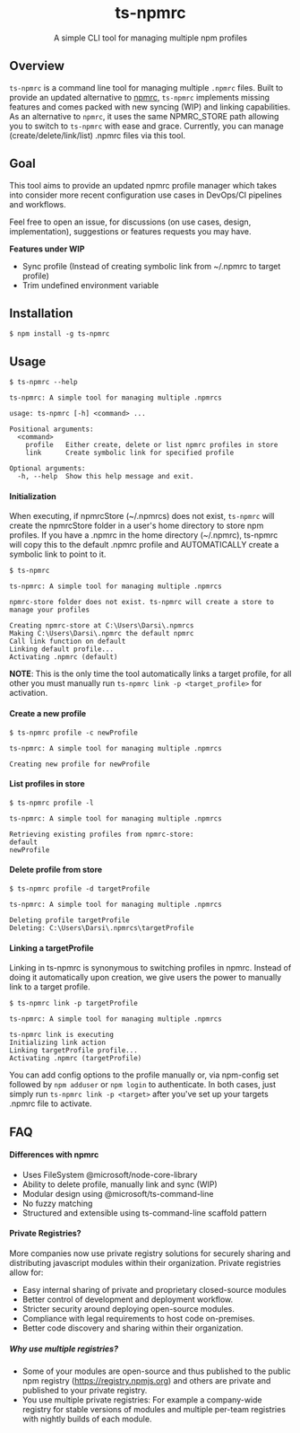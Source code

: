 <h1 align="center">ts-npmrc</h1>
<p align="center">A simple CLI tool for managing multiple npm profiles</p>

## Overview

`ts-npmrc` is a command line tool for managing multiple `.npmrc` files. Built to provide an updated alternative to [npmrc](https://github.com/deoxxa/npmrc), `ts-npmrc` implements missing features and comes packed with new syncing (WIP) and linking capabilities. As an alternative to `npmrc`, it uses the same NPMRC_STORE path allowing you to switch to `ts-npmrc` with ease and grace. Currently, you can manage (create/delete/link/list) .npmrc files via this tool.

## Goal

This tool aims to provide an updated npmrc profile manager which takes into consider more recent configuration use cases in DevOps/CI pipelines and workflows. 

Feel free to open an issue, for discussions (on use cases, design, implementation), suggestions or features requests you may have.

**Features under WIP**
- Sync profile (Instead of creating symbolic link from ~/.npmrc to target profile)
- Trim undefined environment variable

## Installation

```
$ npm install -g ts-npmrc
```

## Usage

```
$ ts-npmrc --help

ts-npmrc: A simple tool for managing multiple .npmrcs

usage: ts-npmrc [-h] <command> ...

Positional arguments:
  <command>
    profile   Either create, delete or list npmrc profiles in store
    link      Create symbolic link for specified profile

Optional arguments:
  -h, --help  Show this help message and exit.

```

#### Initialization

When executing, if npmrcStore (~/.npmrcs) does not exist, `ts-npmrc` will create the npmrcStore folder in a user's home directory to store npm profiles. If you have a .npmrc in the home directory (~/.npmrc), ts-npmrc will copy this to the default .npmrc profile and AUTOMATICALLY create a symbolic link to point to it. 

```
$ ts-npmrc

ts-npmrc: A simple tool for managing multiple .npmrcs

npmrc-store folder does not exist. ts-npmrc will create a store to manage your profiles

Creating npmrc-store at C:\Users\Darsi\.npmrcs
Making C:\Users\Darsi\.npmrc the default npmrc
Call link function on default
Linking default profile...
Activating .npmrc (default)

```

**NOTE**: This is the only time the tool automatically links a target profile, for all other you must manually run `ts-npmrc link -p <target_profile>` for activation. 

#### Create a new profile 
```
$ ts-npmrc profile -c newProfile

ts-npmrc: A simple tool for managing multiple .npmrcs

Creating new profile for newProfile

```

#### List profiles in store
```
$ ts-npmrc profile -l

ts-npmrc: A simple tool for managing multiple .npmrcs

Retrieving existing profiles from npmrc-store:
default
newProfile

```

#### Delete profile from store

```
$ ts-npmrc profile -d targetProfile

ts-npmrc: A simple tool for managing multiple .npmrcs

Deleting profile targetProfile
Deleting: C:\Users\Darsi\.npmrcs\targetProfile

```

#### Linking a targetProfile
Linking in ts-npmrc is synonymous to switching profiles in npmrc. Instead of doing it automatically upon creation, we give users the power to manually link to a target profile.

```
$ ts-npmrc link -p targetProfile

ts-npmrc: A simple tool for managing multiple .npmrcs

ts-npmrc link is executing
Initializing link action
Linking targetProfile profile...
Activating .npmrc (targetProfile)
```

You can add config options to the profile manually or, via npm-config set followed by `npm adduser` or `npm login` to authenticate. In both cases, just simply run `ts-npmrc link -p <target>` after you've set up your targets .npmrc file to activate. 


## FAQ

#### Differences with npmrc

- Uses FileSystem @microsoft/node-core-library
- Ability to delete profile, manually link and sync (WIP)
- Modular design using @microsoft/ts-command-line
- No fuzzy matching
- Structured and extensible using ts-command-line scaffold pattern

#### Private Registries?

More companies now use private registry solutions for securely sharing and distributing javascript modules within their organization. Private registries allow for: 

- Easy internal sharing of private and proprietary closed-source modules
- Better control of development and deployment workflow.
- Stricter security around deploying open-source modules.
- Compliance with legal requirements to host code on-premises.
- Better code discovery and sharing within their organization.

##### Why use multiple registries?

- Some of your modules are open-source and thus published to the public npm registry (https://registry.npmjs.org) and others are private and published to your private registry.
- You use multiple private registries: For example a company-wide registry for stable versions of modules and multiple per-team registries with nightly builds of each module.


